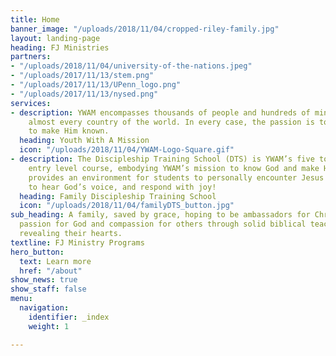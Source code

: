 ```yaml
---
title: Home
banner_image: "/uploads/2018/11/04/cropped-riley-family.jpg"
layout: landing-page
heading: FJ Ministries
partners:
- "/uploads/2018/11/04/university-of-the-nations.jpeg"
- "/uploads/2017/11/13/stem.png"
- "/uploads/2017/11/13/UPenn_logo.png"
- "/uploads/2017/11/13/nysed.png"
services:
- description: YWAM encompasses thousands of people and hundreds of ministries in
    almost every country of the world. In every case, the passion is to know God and
    to make Him known.
  heading: Youth With A Mission
  icon: "/uploads/2018/11/04/YWAM-Logo-Square.gif"
- description: The Discipleship Training School (DTS) is YWAM’s five to six month
    entry level course, embodying YWAM’s mission to know God and make Him known. DTS
    provides an environment for students to personally encounter Jesus Christ, learn
    to hear God’s voice, and respond with joy!
  heading: Family Discipleship Training School
  icon: "/uploads/2018/11/04/familyDTS_button.jpg"
sub_heading: A family, saved by grace, hoping to be ambassadors for Christ by igniting
  passion for God and compassion for others through solid biblical teaching and by
  revealing their hearts.
textline: FJ Ministry Programs
hero_button:
  text: Learn more
  href: "/about"
show_news: true
show_staff: false
menu:
  navigation:
    identifier: _index
    weight: 1

---
```


